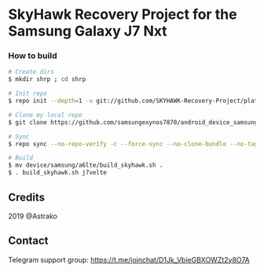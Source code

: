 # SkyHawk Recovery Project for the Samsung Galaxy J7 Nxt

### How to build ###

```bash
# Create dirs
$ mkdir shrp ; cd shrp

# Init repo
$ repo init --depth=1 -u git://github.com/SKYHAWK-Recovery-Project/platform_manifest_twrp_omni.git -b android-9.0

# Clone my local repo
$ git clone https://github.com/samsungexynos7870/android_device_samsung_j7velte.git -b skyhawk device/samsung/j7velte

# Sync
$ repo sync --no-repo-verify -c --force-sync --no-clone-bundle --no-tags --optimized-fetch --prune -j`nproc`

# Build
$ mv device/samsung/a6lte/build_skyhawk.sh .
$ . build_skyhawk.sh j7velte
```

## Credits
2019 @Astrako

## Contact
Telegram support group: https://t.me/joinchat/D1Jk_VbieGBXOWZt2y8O7A
